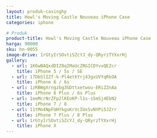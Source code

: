 ```yaml
---
layout: produk-casinghp
title: Howl's Moving Castle Nouveau iPhone Case
categories: iphone

# Produk
product-title: Howl's Moving Castle Nouveau iPhone Case
harga: 90000
sku: hn-0055
image-drive: 1rGtyIrSOvtiSZcYJ_dy-QRyrzTYXxrHj
gallery:
  - url: 1K6wBAQxdDIZ8qIMaUcZRGICDYvxQEZcr
    title: iPhone 5 / 5s / SE
  - url: 17DbSlIZf-k-Pl4etkYrj43gxUVYqRkOA
    title: iPhone 6 / 6s
  - url: 1zRBWgXrngzbg3GDttxetwou-ERiZZnAa
    title: iPhone 6 Plus / 6s Plus
  - url: 1eeMcrNrZFp2lKEoKP-l1s-sSmSj4EbN2
    title: iPhone 7 / 8
  - url: 11tMo4NpFUHYkguKrVcIUxSvNYPi5JZrr
    title: iPhone 7 Plus / 8 Plus
  - url: 1rGtyIrSOvtiSZcYJ_dy-QRyrzTYXxrHj
    title: iPhone X
---
```

